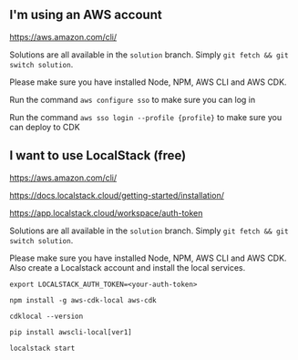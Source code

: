 ## I'm using an AWS account

https://aws.amazon.com/cli/

Solutions are all available in the `solution` branch. Simply `git fetch && git switch solution`.

Please make sure you have installed Node, NPM, AWS CLI and AWS CDK.

Run the command `aws configure sso` to make sure you can log in

Run the command `aws sso login --profile {profile}` to make sure you can deploy to CDK

## I want to use LocalStack (free)

https://aws.amazon.com/cli/

https://docs.localstack.cloud/getting-started/installation/

https://app.localstack.cloud/workspace/auth-token

Solutions are all available in the `solution` branch. Simply `git fetch && git switch solution`.

Please make sure you have installed Node, NPM, AWS CLI and AWS CDK. Also create a Localstack account and install
the local services.

    export LOCALSTACK_AUTH_TOKEN=<your-auth-token>

    npm install -g aws-cdk-local aws-cdk
    
    cdklocal --version

    pip install awscli-local[ver1]
    
    localstack start